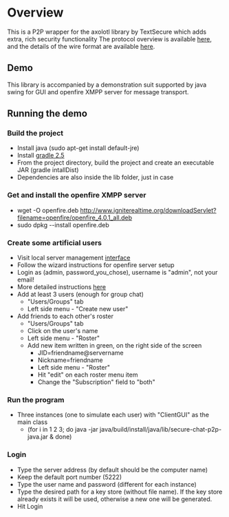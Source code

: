 
# Overview

This is a P2P wrapper for the axolotl library by TextSecure which adds extra, rich security functionality
The protocol overview is available [here](https://github.com/trevp/axolotl/wiki),
and the details of the wire format are available [here](https://github.com/WhisperSystems/TextSecure/wiki/ProtocolV2).

## Demo

This library is accompanied by a demonstration suit supported by java swing for GUI and openfire XMPP server
for message transport.

## Running the demo

### Build the project
  - Install java (sudo apt-get install default-jre)
  - Install [gradle 2.5](https://services.gradle.org/distributions/gradle-2.5-all.zip)
  - From the project directory, build the project and create an executable JAR (gradle intallDist)
  - Dependencies are also inside the lib folder, just in case

### Get and install the openfire XMPP server
 - wget -O openfire.deb http://www.igniterealtime.org/downloadServlet?filename=openfire/openfire_4.0.1_all.deb
 - sudo dpkg --install openfire.deb

### Create some artificial users
 - Visit local server management [interface](http://localhost:9090)
 - Follow the wizard instructions for openfire server setup
 - Login as (admin, password_you_chose), username is "admin", not your email!
 - More detailed instructions [here](https://www.digitalocean.com/community/tutorials/how-to-install-openfire-xmpp-server-on-a-debian-or-ubuntu-vps)
 - Add at least 3 users (enough for group chat)
    - "Users/Groups" tab
    - Left side menu - "Create new user"
 - Add friends to each other's roster
    - "Users/Groups" tab
    - Click on the user's name
    - Left side menu - "Roster"
    - Add new item written in green, on the right side of the screen
        - JID=friendname@servername
        - Nickname=friendname
        - Left side menu - "Roster"
        - Hit "edit" on each roster menu item
        - Change the "Subscription" field to "both"
 

### Run the program 
 - Three instances (one to simulate each user) with "ClientGUI" as the main class 
    - (for i in 1 2 3; do java -jar java/build/install/java/lib/secure-chat-p2p-java.jar & done) 

### Login
 - Type the server address (by default should be the computer name)
 - Keep the default port number (5222)
 - Type the user name and password (different for each instance)
 - Type the desired path for a key store (without file name). If the key store already exists it will be used, otherwise a new one will be generated.
 - Hit Login
  







